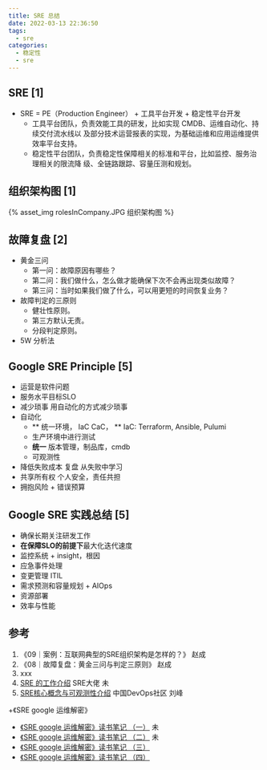 ```yaml
---
title: SRE 总结
date: 2022-03-13 22:36:50
tags: 
  - sre
categories:
  - 稳定性
  - sre
---
```


<p></p>
<!-- more -->

## SRE [1]
+ SRE = PE（Production Engineer） + 工具平台开发 + 稳定性平台开发
  + 工具平台团队，负责效能工具的研发，比如实现 CMDB、运维自动化、持续交付流水线以
  及部分技术运营报表的实现，为基础运维和应用运维提供效率平台支持。
  + 稳定性平台团队，负责稳定性保障相关的标准和平台，比如监控、服务治理相关的限流降
  级、全链路跟踪、容量压测和规划。

## 组织架构图 [1]
{% asset_img rolesInCompany.JPG 组织架构图 %} 

## 故障复盘 [2]
  + 黄金三问
    - 第一问：故障原因有哪些？
    - 第二问：我们做什么，怎么做才能确保下次不会再出现类似故障？
    - 第三问：当时如果我们做了什么，可以用更短的时间恢复业务？
  + 故障判定的三原则
    +  健壮性原则。
    +  第三方默认无责。  
    +  分段判定原则。
  + 5W 分析法

## Google SRE Principle [5]
+ 运营是软件问题 
+ 服务水平目标SLO
+ 减少琐事
  用自动化的方式减少琐事
+ 自动化 
  + ** 统一环境， IaC CaC，  **
    IaC: Terraform, Ansible, Pulumi
  + 生产环境中进行测试
  + **统一** 版本管理，制品库，cmdb
  + 可观测性
+ 降低失败成本
  复盘  从失败中学习
+ 共享所有权 
  个人安全，责任共担
+ 拥抱风险 + 
  错误预算

## Google SRE 实践总结 [5]
+ 确保长期关注研发工作 
+ **在保障SLO的前提下**最大化迭代速度 
+ 监控系统 +
  insight，根因
+ 应急事件处理 
+ 变更管理 
  ITIL
+ 需求预测和容量规划 +
  AIOps
+ 资源部署 
+ 效率与性能

## 参考
1. 《09｜案例：互联网典型的SRE组织架构是怎样的？》  赵成
2. 《08｜故障复盘：黄金三问与判定三原则》  赵成
3. xxx
4. [SRE 的工作介绍](https://www.kawabangga.com/posts/4481)   SRE大佬  未 
5. [SRE核心概念与可观测性介绍](https://www.bilibili.com/video/BV1i84y147Xe/)   中国DevOps社区 刘峰


+《SRE google 运维解密》
  - [《SRE google 运维解密》读书笔记 （一）](https://cloud.tencent.com/developer/article/2010397) 未
  -  [《SRE google 运维解密》读书笔记 （二）](https://cloud.tencent.com/developer/article/2010401) 未
  -  [《SRE google 运维解密》读书笔记 （三）](https://cloud.tencent.com/developer/article/2010405)
  -  [《SRE google 运维解密》读书笔记 （四）](https://cloud.tencent.com/developer/article/2010408)
